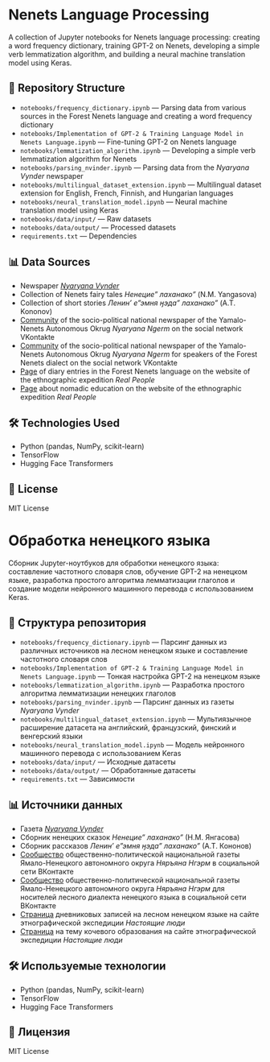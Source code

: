 # Nenets Language Processing

A collection of Jupyter notebooks for Nenets language processing: creating a word frequency dictionary, training GPT-2 on Nenets, developing a simple verb lemmatization algorithm, and building a neural machine translation model using Keras.

## 📂 Repository Structure
- `notebooks/frequency_dictionary.ipynb` — Parsing data from various sources in the Forest Nenets language and creating a word frequency dictionary
- `notebooks/Implementation of GPT-2 & Training Language Model in Nenets Language.ipynb` — Fine-tuning GPT-2 on Nenets language
- `notebooks/lemmatization_algorithm.ipynb` — Developing a simple verb lemmatization algorithm for Nenets
- `notebooks/parsing_nvinder.ipynb` — Parsing data from the *Nyaryana Vynder* newspaper
- `notebooks/multilingual_dataset_extension.ipynb` — Multilingual dataset extension for English, French, Finnish, and Hungarian languages
- `notebooks/neural_translation_model.ipynb` — Neural machine translation model using Keras
- `notebooks/data/input/` — Raw datasets
- `notebooks/data/output/` — Processed datasets
- `requirements.txt` — Dependencies

## 📊 Data Sources
- Newspaper [*Nyaryana Vynder*](https://nvinder.ru/)
- Collection of Nenets fairy tales *Ненецие” лаханако”* (N.M. Yangasova)
- Collection of short stories *Ленинʼ еˮэмня ӈэдаˮ лаханакоˮ* (A.T. Kononov)
- [Community](https://vk.com/nn.yanao) of the socio-political national newspaper of the Yamalo-Nenets Autonomous Okrug *Nyaryana Ngerm* on the social network VKontakte
- [Community](https://vk.com/club173849556) of the socio-political national newspaper of the Yamalo-Nenets Autonomous Okrug *Nyaryana Ngerm* for speakers of the Forest Nenets dialect on the social network VKontakte
- [Page](http://www.yamalexpedition.ru/nen/blog-nen) of diary entries in the Forest Nenets language on the website of the ethnographic expedition *Real People*
- [Page](http://www.yamalexpedition.ru/nen/education-for-nomads-nen) about nomadic education on the website of the ethnographic expedition *Real People*

## 🛠 Technologies Used
- Python (pandas, NumPy, scikit-learn)
- TensorFlow
- Hugging Face Transformers

## 📜 License
MIT License

# Обработка ненецкого языка

Сборник Jupyter-ноутбуков для обработки ненецкого языка: составление 
частотного словаря слов, обучение GPT-2 на ненецком языке, разработка простого 
алгоритма лемматизации глаголов и создание модели нейронного машинного перевода с использованием Keras.

## 📂 Структура репозитория
- `notebooks/frequency_dictionary.ipynb` — Парсинг данных из различных 
  источников на лесном ненецком языке и составление частотного словаря слов
- `notebooks/Implementation of GPT-2 & Training Language Model in Nenets Language.ipynb` — Тонкая настройка GPT-2 на ненецком языке
- `notebooks/lemmatization_algorithm.ipynb` — Разработка простого алгоритма 
  лемматизации ненецких глаголов
- `notebooks/parsing_nvinder.ipynb` — Парсинг данных из газеты *Nyaryana 
  Vynder*
- `notebooks/multilingual_dataset_extension.ipynb` — Мультиязычное расширение 
  датасета на английский, французский, финский и венгерский языки
- `notebooks/neural_translation_model.ipynb` — Модель нейронного машинного перевода с использованием Keras
- `notebooks/data/input/` — Исходные датасеты
- `notebooks/data/output/` — Обработанные датасеты
- `requirements.txt` — Зависимости

## 📊 Источники данных
- Газета [*Nyaryana Vynder*](https://nvinder.ru/)
- Сборник ненецких сказок *Ненецие” лаханако”* (Н.М. Янгасова)
- Сборник рассказов *Ленинʼ еˮэмня ӈэдаˮ лаханакоˮ* (А.Т. Кононов)
- [Сообщество](https://vk.com/nn.yanao) общественно-политической 
  национальной газеты Ямало-Ненецкого автономного округа *Няръяна Нгэрм* в 
  социальной сети ВКонтакте
- [Сообщество](https://vk.com/club173849556) общественно-политической 
  национальной газеты Ямало-Ненецкого автономного округа *Няръяна Нгэрм* для носителей лесного диалекта ненецкого языка в социальной сети ВКонтакте
- [Страница](http://www.yamalexpedition.ru/nen/blog-nen) дневниковых 
  записей на лесном ненецком языке на сайте этнографической экспедиции 
  *Настоящие люди*
- [Страница](http://www.yamalexpedition.ru/nen/education-for-nomads-nen) на тему кочевого образования на сайте этнографической экспедиции *Настоящие люди*

## 🛠 Используемые технологии
- Python (pandas, NumPy, scikit-learn)
- TensorFlow
- Hugging Face Transformers

## 📜 Лицензия
MIT License